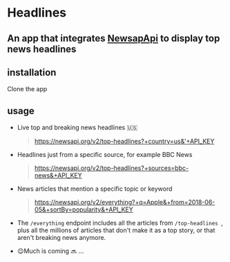 # Headlines

## An app that integrates [NewsapApi](https://newsapi.org) to display top news headlines

## installation
Clone the app 
## usage
 * Live top and breaking news headlines :us:  
	> https://newsapi.org/v2/top-headlines?+country=us&'+API_KEY
* Headlines just from a specific source, for example BBC News 
	> https://newsapi.org/v2/top-headlines?+sources=bbc-news&+API_KEY
 * News articles that mention a specific topic or keyword 
	> https://newsapi.org/v2/everything?+q=Apple&+from=2018-06-05&+sortBy=popularity&+API_KEY
  * The `/everything` endpoint includes all the articles from `/top-headlines `, plus all the millions of articles that don't make it as a top story, or that aren't breaking news anymore.

* :wink:Much is coming :soon: ...
